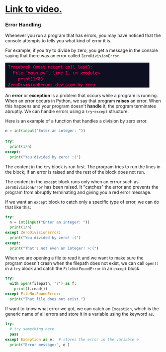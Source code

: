 # [Link to video.](https://www.youtube.com/watch?v=KxYiZB2o1tY&list=PLVD25niNi0BnTo_MGI8NI6WvVIXcC9khH)

### Error Handling

Whenever you run a program that has errors, you may have noticed that the console attempts to tells you what kind of error it is. 

For example, if you try to divide by zero, you get a message in the console saying that there was an error called `ZeroDivisionError`.

![](https://raw.githubusercontent.com/MissStrong/ICS3UE_Semester_2_2020-2021/main/Images/Zero_Division_Error.png)

An **error** or **exception** is a problem that occurs while a program is running. When an error occurs in Python, we say that program **raises** an error. When this happens and your program doesn't **handle** it, the program terminates abruptly. We can handle errors using a `try`-`except` structure.

Here is an example of a function that handles a division by zero error.

```python
n = int(input("Enter an integer: "))

try:
  print(1/n)
except:
  print("You divided by zero! :(")
```

The content in the `try` block is run first. The program tries to run the lines in the block; if an error is raised and the rest of the block does not run. 

The content in the `except` block runs only when an errror such as `ZeroDivisionError` has been raised. It "catches" the error and prevents the program from abruptly terminating and giving you a red error message.

If we want an `except` block to catch only a specific type of error, we can do that like this:

```python
try:
  n = int(input("Enter an integer: "))
  print(1/n)
except ZeroDivisionError:
  print("You divided by zero! :(")
except:
  print("That's not even an integer! >:(")
```

When we are opening a file to read it and we want to make sure the program  doesn't crash when the filepath does not exist, we can call `open()` in a `try` block and catch the `FileNotFoundError` in an `except` block. 

```python
try:
  with open(filepath, "r") as f:
    print(f.read())
except FileNotFoundError:
  print("That file does not exist.")
```

If want to know what error we got, we can catch an `Exception`, which is the generic name of all errors and store it in a variable using the keyword `as`.

```python
try:
  # try something here
  pass
except Exception as e:  # stores the error in the variable e
  print("Error message:", e )
```
